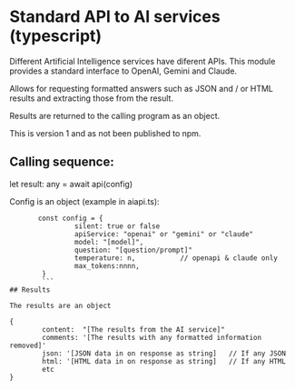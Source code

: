 # Standard  API to AI services (typescript)
 
 Different Artificial Intelligence services have diferent APIs. This module provides a standard interface to OpenAI, Gemini and Claude.

 Allows for requesting formatted answers such as JSON and / or HTML results and extracting those from the result.

 Results are returned to the calling program as an object. 

This is version 1 and as not been published to npm.

## Calling sequence: 
  let result: any = await api(config)

Config is an object  (example in aiapi.ts):  

```
       const config = {
                silent: true or false
                apiService: "openai" or "gemini" or "claude"
                model: "[model]",  
                question: "[question/prompt]"                 
                temperature: n,           // openapi & claude only
                max_tokens:nnnn,
        }
        ```
## Results

The results are an object

{
        content:  "[The results from the AI service]"
        comments: '[The results with any formatted information removed]'
        json: '[JSON data in on response as string]   // If any JSON
        html: '[HTML data in on response as string]   // If any HTML
        etc
}





